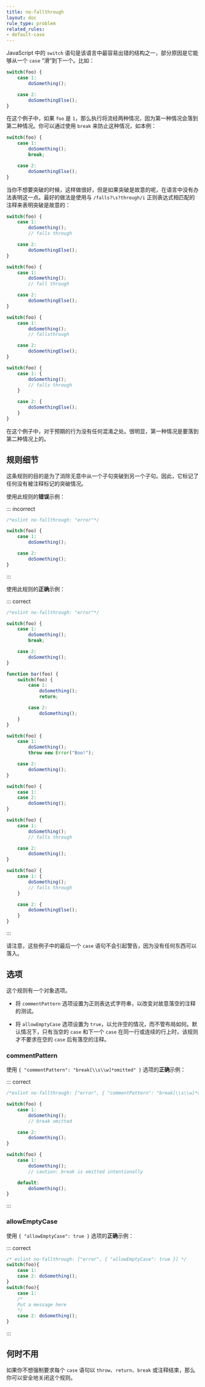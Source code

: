```yaml
---
title: no-fallthrough
layout: doc
rule_type: problem
related_rules:
- default-case
---
```


JavaScript 中的 `switch` 语句是该语言中最容易出错的结构之一，部分原因是它能够从一个 `case` “滑”到下一个。比如：

```js
switch(foo) {
    case 1:
        doSomething();

    case 2:
        doSomethingElse();
}
```

在这个例子中，如果 `foo` 是 `1`，那么执行将流经两种情况，因为第一种情况会落到第二种情况。你可以通过使用 `break` 来防止这种情况，如本例：

```js
switch(foo) {
    case 1:
        doSomething();
        break;

    case 2:
        doSomethingElse();
}
```

当你不想要突破的时候，这样做很好，但是如果突破是故意的呢，在语言中没有办法表明这一点。最好的做法是使用与 `/falls?\s?through/i` 正则表达式相匹配的注释来表明突破是故意的：

```js
switch(foo) {
    case 1:
        doSomething();
        // falls through

    case 2:
        doSomethingElse();
}

switch(foo) {
    case 1:
        doSomething();
        // fall through

    case 2:
        doSomethingElse();
}

switch(foo) {
    case 1:
        doSomething();
        // fallsthrough

    case 2:
        doSomethingElse();
}

switch(foo) {
    case 1: {
        doSomething();
        // falls through
    }

    case 2: {
        doSomethingElse();
    }
}
```

在这个例子中，对于预期的行为没有任何混淆之处。很明显，第一种情况是要落到第二种情况上的。

## 规则细节

这条规则的目的是为了消除无意中从一个子句突破到另一个子句。因此，它标记了任何没有被注释标记的突破情况。

使用此规则的**错误**示例：

::: incorrect

```js
/*eslint no-fallthrough: "error"*/

switch(foo) {
    case 1:
        doSomething();

    case 2:
        doSomething();
}
```

:::

使用此规则的**正确**示例：

::: correct

```js
/*eslint no-fallthrough: "error"*/

switch(foo) {
    case 1:
        doSomething();
        break;

    case 2:
        doSomething();
}

function bar(foo) {
    switch(foo) {
        case 1:
            doSomething();
            return;

        case 2:
            doSomething();
    }
}

switch(foo) {
    case 1:
        doSomething();
        throw new Error("Boo!");

    case 2:
        doSomething();
}

switch(foo) {
    case 1:
    case 2:
        doSomething();
}

switch(foo) {
    case 1:
        doSomething();
        // falls through

    case 2:
        doSomething();
}

switch(foo) {
    case 1: {
        doSomething();
        // falls through
    }

    case 2: {
        doSomethingElse();
    }
}
```

:::

请注意，这些例子中的最后一个 `case` 语句不会引起警告，因为没有任何东西可以落入。

## 选项

这个规则有一个对象选项。

* 将 `commentPattern` 选项设置为正则表达式字符串，以改变对故意落空的注释的测试。

* 将 `allowEmptyCase` 选项设置为 `true`，以允许空的情况，而不管布局如何。默认情况下，只有当空的 `case` 和下一个 `case` 在同一行或连续的行上时，该规则才不要求在空的 `case` 后有落空的注释。

### commentPattern

使用 `{ "commentPattern": "break[\\s\\w]*omitted" }` 选项的**正确**示例：

::: correct

```js
/*eslint no-fallthrough: ["error", { "commentPattern": "break[\\s\\w]*omitted" }]*/

switch(foo) {
    case 1:
        doSomething();
        // break omitted

    case 2:
        doSomething();
}

switch(foo) {
    case 1:
        doSomething();
        // caution: break is omitted intentionally

    default:
        doSomething();
}
```

:::

### allowEmptyCase

使用 `{ "allowEmptyCase": true }` 选项的**正确**示例：

::: correct

```js
/* eslint no-fallthrough: ["error", { "allowEmptyCase": true }] */
switch(foo){
    case 1:
    case 2: doSomething();
}
switch(foo){
    case 1:
    /*
    Put a message here 
    */
    case 2: doSomething();
}
```

:::

## 何时不用

如果你不想强制要求每个 `case` 语句以 `throw`、`return`、`break` 或注释结束，那么你可以安全地关闭这个规则。
